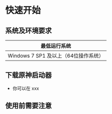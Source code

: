 # 快速开始
## 系统及环境要求
|             最低运行系统            |
|  --------------------------------- |
| Windows 7 SP1 及以上（64位操作系统） |
## 下载原神启动器
- 你可以在 xxx
## 使用前需要注意
